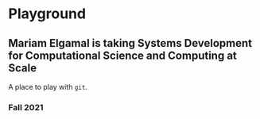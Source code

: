 # Playground

## Mariam Elgamal is taking Systems Development for Computational Science and Computing at Scale

A place to play with `git`.

### Fall 2021
